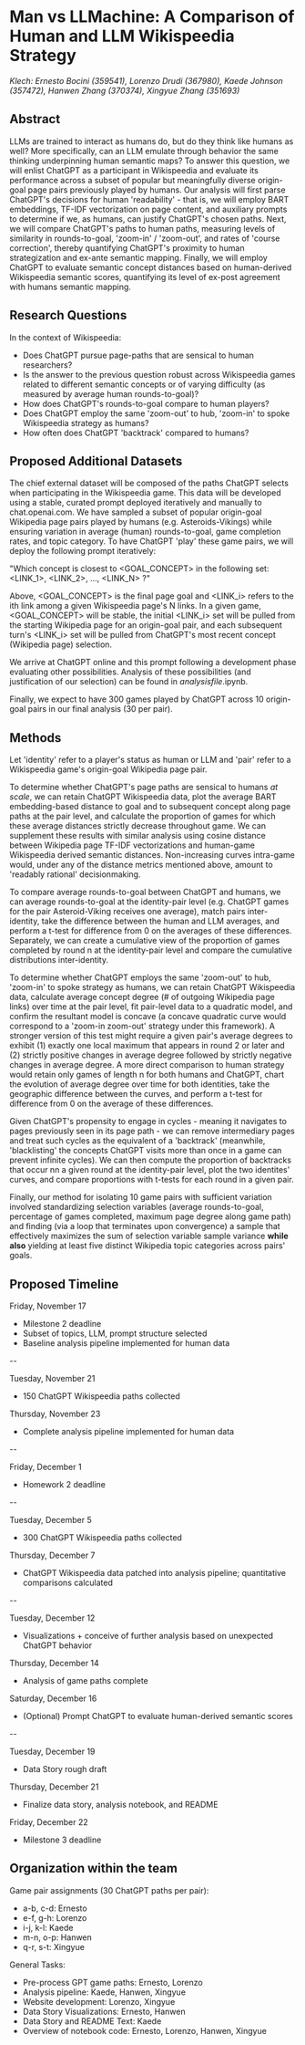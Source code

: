 # Man vs LLMachine: A Comparison of Human and LLM Wikispeedia Strategy
   
*Klech: Ernesto Bocini (359541), Lorenzo Drudi (367980), Kaede Johnson (357472), Hanwen Zhang (370374), Xingyue Zhang (351693)*

## Abstract
   
LLMs are trained to interact as humans do, but do they think like humans as well? More specifically, can an LLM emulate through behavior the same thinking underpinning human semantic maps? 
To answer this question, we will enlist ChatGPT as a participant in Wikispeedia and evaluate its performance across a subset of popular but meaningfully diverse origin-goal page pairs previously played by humans. 
Our analysis will first parse ChatGPT's decisions for human 'readability' - that is, we will employ BART embeddings, TF-IDF vectorization on page content, and auxiliary prompts to determine if we, as humans, can justify ChatGPT's chosen paths. 
Next, we will compare ChatGPT's paths to human paths, measuring levels of similarity in rounds-to-goal, 'zoom-in' / 'zoom-out', and rates of 'course correction', thereby quantifying ChatGPT's proximity to human strategization and ex-ante semantic mapping. 
Finally, we will employ ChatGPT to evaluate semantic concept distances based on human-derived Wikispeedia semantic scores, quantifying its level of ex-post agreement with humans semantic mapping.

## Research Questions
   
In the context of Wikispeedia:
- Does ChatGPT pursue page-paths that are sensical to human researchers?
- Is the answer to the previous question robust across Wikispeedia games related to different semantic concepts or of varying difficulty (as measured by average human rounds-to-goal)?
- How does ChatGPT's rounds-to-goal compare to human players?
- Does ChatGPT employ the same 'zoom-out' to hub, 'zoom-in' to spoke Wikispeedia strategy as humans?
- How often does ChatGPT 'backtrack' compared to humans?

## Proposed Additional Datasets
   
The chief external dataset will be composed of the paths ChatGPT selects when participating in the Wikispeedia game. 
This data will be developed using a stable, curated prompt deployed iteratively and manually to chat.openai.com.
We have sampled a subset of popular origin-goal Wikipedia page pairs played by humans (e.g. Asteroids-Vikings) while ensuring variation in average (human) rounds-to-goal, game completion rates, and topic category. 
To have ChatGPT 'play' these game pairs, we will deploy the following prompt iteratively: 

"Which concept is closest to <GOAL_CONCEPT> in the following set: <LINK_1>, <LINK_2>, ..., <LINK_N> ?"

Above, <GOAL_CONCEPT> is the final page goal and <LINK_i> refers to the ith link among a given Wikispeedia page's N links. In a given game, <GOAL_CONCEPT> will be stable,
the initial <LINK_i> set will be pulled from the starting Wikipedia page for an origin-goal pair, and each subsequent turn's <LINK_i> set will be pulled from ChatGPT's 
most recent concept (Wikipedia page) selection.

We arrive at ChatGPT online and this prompt following a development phase evaluating other possibilities. Analysis of these possibilities (and justification of our selection) can be found in _analysisfile_.ipynb.

Finally, we expect to have 300 games played by ChatGPT across 10 origin-goal pairs in our final analysis (30 per pair).

## Methods

Let 'identity' refer to a player's status as human or LLM and 'pair' refer to a Wikispeedia game's origin-goal Wikipedia page pair.

To determine whether ChatGPT's page paths are sensical to humans *at scale*, we can retain ChatGPT Wikispeedia data, plot the average BART embedding-based distance to goal and to subsequent concept 
along page paths at the pair level, and calculate the proportion of games for which these average distances strictly decrease throughout game. We can supplement these results with similar analysis
using cosine distance between Wikipedia page TF-IDF vectorizations and human-game Wikispeedia derived semantic distances. Non-increasing curves intra-game would, under any of the distance metrics
mentioned above, amount to 'readably rational' decisionmaking.

To compare average rounds-to-goal between ChatGPT and humans, we can average rounds-to-goal at the identity-pair level (e.g. ChatGPT games for the pair Asteroid-Viking receives one average), match pairs inter-identity, 
take the difference between the human and LLM averages, and perform a t-test for difference from 0 on the averages of these differences. Separately, we can create a cumulative view of the proportion of games completed by round n at the identity-pair level and compare the cumulative distributions inter-identity. 

To determine whether ChatGPT employs the same 'zoom-out' to hub, 'zoom-in' to spoke strategy as humans, we can retain ChatGPT Wikispeedia data, calculate average 
concept degree (# of outgoing Wikipedia page links) over time at the pair level, fit pair-level data to a quadratic model, and confirm the resultant model is concave (a concave quadratic curve would correspond to a 'zoom-in zoom-out' strategy under this framework). A stronger version of this test might require a given pair's average degrees to exhibit (1) exactly one local maximum that appears in round 2 or later and (2) strictly positive changes in average degree followed by strictly negative changes in average degree. A more direct comparison to human strategy would retain only games of length n for both humans and ChatGPT, chart the evolution of average degree over time for both identities, take the geographic difference between the curves, and perform a t-test for difference from 0 on the average of these differences.  

Given ChatGPT's propensity to engage in cycles - meaning it navigates to pages previously seen in its page path - we can remove intermediary pages and treat such cycles as the equivalent of a 'backtrack' (meanwhile, 'blacklisting' the concepts ChatGPT visits more than once in a game can prevent infinite cycles). We can then compute the proportion of backtracks that occur nn a given round at the identity-pair level, plot the two identites' curves, and compare proportions with t-tests for each round in a given pair.

Finally, our method for isolating 10 game pairs with sufficient variation involved standardizing selection variables (average rounds-to-goal, percentage of games completed, maximum page degree along game path) and finding (via a loop that terminates upon convergence) a sample that effectively maximizes the sum of selection variable sample variance **while also** yielding at least five distinct Wikipedia topic categories across pairs' goals.

## Proposed Timeline

Friday, November 17
- Milestone 2 deadline
- Subset of topics, LLM, prompt structure selected
- Baseline analysis pipeline implemented for human data

--

Tuesday, November 21
- 150 ChatGPT Wikispeedia paths collected

Thursday, November 23
- Complete analysis pipeline implemented for human data

--

Friday, December 1
- Homework 2 deadline

--

Tuesday, December 5
- 300 ChatGPT Wikispeedia paths collected

Thursday, December 7
- ChatGPT Wikispeedia data patched into analysis pipeline; quantitative comparisons calculated

--

Tuesday, December 12
- Visualizations + conceive of further analysis based on unexpected ChatGPT behavior

Thursday, December 14
- Analysis of game paths complete

Saturday, December 16
- (Optional) Prompt ChatGPT to evaluate human-derived semantic scores

--

Tuesday, December 19
- Data Story rough draft

Thursday, December 21
- Finalize data story, analysis notebook, and README

Friday, December 22
- Milestone 3 deadline

## Organization within the team

Game pair assignments (30 ChatGPT paths per pair):
- a-b, c-d: Ernesto
- e-f, g-h: Lorenzo
- i-j, k-l: Kaede
- m-n, o-p: Hanwen
- q-r, s-t: Xingyue

General Tasks:
- Pre-process GPT game paths: Ernesto, Lorenzo
- Analysis pipeline: Kaede, Hanwen, Xingyue
- Website development: Lorenzo, Xingyue
- Data Story Visualizations: Ernesto, Hanwen
- Data Story and README Text: Kaede 
- Overview of notebook code: Ernesto, Lorenzo, Hanwen, Xingyue
